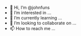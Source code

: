- 👋 Hi, I’m @johnfuns
- 👀 I’m interested in ...
- 🌱 I’m currently learning ...
- 💞️ I’m looking to collaborate on ...
- 📫 How to reach me ...

<!---
johnfuns/johnfuns is a ✨ special ✨ repository because its `README.md` (this file) appears on your GitHub profile.
You can click the Preview link to take a look at your changes.
--->
